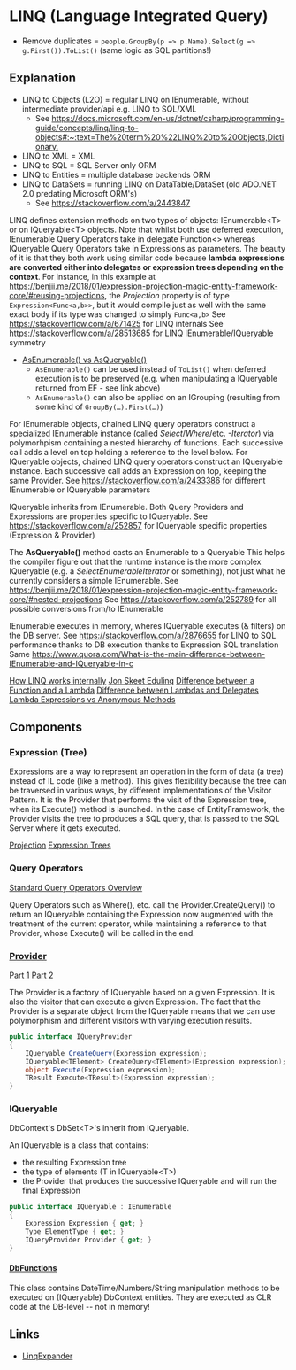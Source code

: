 # LINQ (Language Integrated Query)

* Remove duplicates = `people.GroupBy(p => p.Name).Select(g => g.First()).ToList()` (same logic as SQL partitions!)

## Explanation

* LINQ to Objects (L2O) = regular LINQ on IEnumerable, without intermediate provider/api e.g. LINQ to SQL/XML
  * See <https://docs.microsoft.com/en-us/dotnet/csharp/programming-guide/concepts/linq/linq-to-objects#:~:text=The%20term%20%22LINQ%20to%20Objects,Dictionary.>
* LINQ to XML = XML
* LINQ to SQL = SQL Server only ORM
* LINQ to Entities = multiple database backends ORM
* LINQ to DataSets = running LINQ on DataTable/DataSet (old ADO.NET 2.0 predating Microsoft ORM's)
  * See <https://stackoverflow.com/a/2443847>

LINQ defines extension methods on two types of objects: IEnumerable&lt;T&gt; or on IQueryable&lt;T&gt; objects.
Note that whilst both use deferred execution, IEnumerable Query Operators take in delegate Function&lt;&gt; whereas IQueryable Query Operators take in Expressions as parameters.
The beauty of it is that they both work using similar code because **lambda expressions are converted either into delegates or expression trees depending on the context**.
For instance, in this example at <https://benjii.me/2018/01/expression-projection-magic-entity-framework-core/#reusing-projections>, the _Projection_ property is of type `Expression<Func<a,b>>`, but it would compile just as well with the same exact body if its type was changed to simply `Func<a,b>`
See <https://stackoverflow.com/a/671425> for LINQ internals
See <https://stackoverflow.com/a/28513685> for LINQ IEnumerable/IQueryable symmetry

* [AsEnumerable() vs AsQueryable()](https://stackoverflow.com/a/17996264)
  * `AsEnumerable()` can be used instead of `ToList()` when deferred execution is to be preserved (e.g. when manipulating a IQueryable returned from EF - see link above)
  * `AsEnumerable()` can also be applied on an IGrouping (resulting from some kind of `GroupBy(…).First(…)`)

For IEnumerable objects, chained LINQ query operators construct a specialized IEnumerable instance (called _Select_/_Where_/etc. _-Iterator_) via polymorhpism containing a nested hierarchy of functions. Each successive call adds a level on top holding a reference to the level below.
For IQueryable objects, chained LINQ query operators construct an IQueryable instance. Each successive call adds an Expression on top, keeping the same Provider.
See <https://stackoverflow.com/a/2433386> for different IEnumerable or IQueryable parameters

IQueryable inherits from IEnumerable.
Both Query Providers and Expressions are properties specific to IQueryable.
See <https://stackoverflow.com/a/252857> for IQueryable specific properties (Expression & Provider)

The **AsQueryable()** method casts an Enumerable to a Queryable
This helps the compiler figure out that the runtime instance is the more complex IQueryable (e.g. a _SelectEnumerableIterator_ or something), not just what he currently considers a simple IEnumerable. See <https://benjii.me/2018/01/expression-projection-magic-entity-framework-core/#nested-projections>
See <https://stackoverflow.com/a/252789> for all possible conversions from/to IEnumerable

IEnumerable executes in memory, wheres IQueryable executes (& filters) on the DB server.
See <https://stackoverflow.com/a/2876655> for LINQ to SQL performance thanks to DB execution thanks to Expression SQL translation
Same <https://www.quora.com/What-is-the-main-difference-between-IEnumerable-and-IQueryable-in-c>

[How LINQ works internally](https://stackoverflow.com/a/671425)
[Jon Skeet Edulinq](https://codeblog.jonskeet.uk/category/edulinq/)
[Difference between a Function and a Lambda](https://softwareengineering.stackexchange.com/a/130731)
[Difference between Lambdas and Delegates](https://stackoverflow.com/questions/73227/)
[Lambda Expressions vs Anonymous Methods](https://docs.microsoft.com/fr-be/archive/blogs/ericlippert/lambda-expressions-vs-anonymous-methods-part-one)

## Components

### Expression (Tree)

Expressions are a way to represent an operation in the form of data (a tree) instead of IL code (like a method).
This gives flexibility because the tree can be traversed in various ways, by different implementations of the Visitor Pattern.
It is the Provider that performs the visit of the Expression tree, when its Execute() method is launched.
In the case of EntityFramework, the Provider visits the tree to produces a SQL query, that is passed to the SQL Server where it gets executed.

[Projection](https://benjii.me/2018/01/expression-projection-magic-entity-framework-core/)
[Expression Trees](https://docs.microsoft.com/en-us/dotnet/csharp/programming-guide/concepts/expression-trees/)

### Query Operators

[Standard Query Operators Overview](https://docs.microsoft.com/en-us/dotnet/csharp/programming-guide/concepts/linq/standard-query-operators-overview)

Query Operators such as Where(), etc. call the Provider.CreateQuery() to return an IQueryable containing the Expression now augmented with the treatment of the current operator, while maintaining a reference to that Provider, whose Execute() will be called in the end.

### [Provider](https://stackoverflow.com/a/1568054)

[Part 1](https://blogs.msdn.microsoft.com/mattwar/2007/07/30/linq-building-an-iqueryable-provider-part-i/)
[Part 2](https://blogs.msdn.microsoft.com/mattwar/2007/07/31/linq-building-an-iqueryable-provider-part-ii/)

The Provider is a factory of IQueryable based on a given Expression.
It is also the visitor that can execute a given Expression.
The fact that the Provider is a separate object from the IQueryable means that we can use polymorphism and different visitors with varying execution results.

```C#
public interface IQueryProvider
{
    IQueryable CreateQuery(Expression expression);
    IQueryable<TElement> CreateQuery<TElement>(Expression expression);
    object Execute(Expression expression);
    TResult Execute<TResult>(Expression expression);
}
```

### IQueryable

DbContext's DbSet&lt;T&gt;'s inherit from IQueryable.

An IQueryable is a class that contains:

* the resulting Expression tree
* the type of elements (T in IQueryable&lt;T&gt;)
* the Provider that produces the successive IQueryable and will run the final Expression

```C#
public interface IQueryable : IEnumerable
{
    Expression Expression { get; }
    Type ElementType { get; }
    IQueryProvider Provider { get; }
}
```

#### [DbFunctions](https://docs.microsoft.com/en-us/dotnet/api/system.data.entity.dbfunctions?view=entity-framework-6.2.0)

This class contains DateTime/Numbers/String manipulation methods to be executed on (IQueryable) DbContext entities.
They are executed as CLR code at the DB-level -- not in memory!

## Links

* [LinqExpander](https://github.com/lukemcgregor/LinqExpander/)
